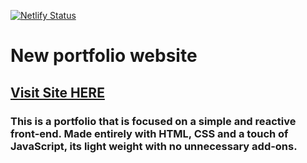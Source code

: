 [![Netlify Status](https://api.netlify.com/api/v1/badges/3f409a54-e594-4a2f-8cc7-c2705f4e60b5/deploy-status)](https://app.netlify.com/sites/edmondbullaj-basic/deploys)

# New portfolio website

## [Visit Site HERE](https://edmondbullaj-basic.netlify.app/)

### This is a portfolio that is focused on a simple and reactive front-end. Made entirely with HTML, CSS and a touch of JavaScript, its light weight with no unnecessary add-ons.

